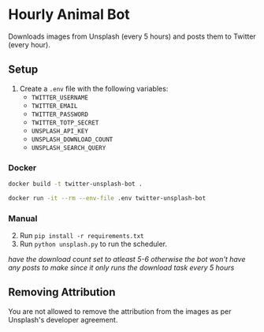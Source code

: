 # Hourly Animal Bot

Downloads images from Unsplash (every 5 hours) and posts them to Twitter (every hour).

## Setup

1. Create a `.env` file with the following variables:
   - `TWITTER_USERNAME`
   - `TWITTER_EMAIL`
   - `TWITTER_PASSWORD`
   - `TWITTER_TOTP_SECRET`
   - `UNSPLASH_API_KEY`
   - `UNSPLASH_DOWNLOAD_COUNT`
   - `UNSPLASH_SEARCH_QUERY`

### Docker

```bash
docker build -t twitter-unsplash-bot .
```

```bash
docker run -it --rm --env-file .env twitter-unsplash-bot
```

### Manual

2. Run `pip install -r requirements.txt`
3. Run `python unsplash.py` to run the scheduler.

_have the download count set to atleast 5-6 otherwise the bot won't have any posts to make since it only runs the download task every 5 hours_

## Removing Attribution

You are not allowed to remove the attribution from the images as per Unsplash's developer agreement.

